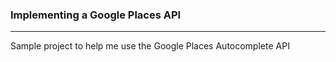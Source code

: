 
### Implementing a Google Places API
----
Sample project to help me use the Google Places Autocomplete API
